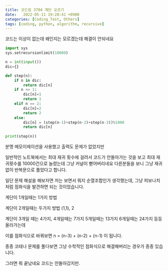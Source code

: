 ```yaml
---
title: 코드업 3704 계단 오르기
date:   2022-05-11 19:20:41 +0900
categories: [Coding_Test, Others]
tags: [coding, python, algorithm, recursive]
---
```



코드는 이상이 없는데 왜인지는 모르겠는데 해결이 안되네요

```py
import sys
sys.setrecursionlimit(10000)

n = int(input())
dic={}

def step(n):
    if n in dic:
        return dic[n]
    if n <= 1:
        dic[n]=1
        return 1
    elif n == 2:
        dic[n]=2
        return 2
    else:
        dic[n] = (step(n-1)+step(n-2)+step(n-3))%1000
        return dic[n]
    
print(step(n))
```

분명 메모이제이션을 사용했고 출력도 문제가 없었지만

일반적인 노트북에서는 최대 재귀 횟수에 걸려서 코드가 안돌아가는 것을 보고 최대 재귀횟수를 10000건으로 늘렸는데 그냥 커널이 뻗어버리네요 다른분들을 보니 그냥 재귀 없이 반복문으로 풀었다고 합니다.



일단 문제 해설을 해보자면 저는 보면서 뭐지 순열조합인가 생각했는데, 그냥 피보나치처럼 점화식을 발견하면 되는 것이었습니다.

계단이 1개일때는 1가지 방법

계단이 2개일때는 두가지 방법 (1,1), 2

계단이 3개일 때는 4가지, 4개일때는 7가지 5개일때는 13가지 6개일때는 24가지 등등 올라가는데

 

이를 점화식으로 바꿔보면 n = (n-3) + (n-2) + (n-1) 이 됩니다.

 

종종 코테나 문제를 풀다보면 그냥 수학적인 점화식으로 해결해버리는 경우가 종종 있습니다.

그러면 뭐 끝났네요 코드는 안돌아갔지만.